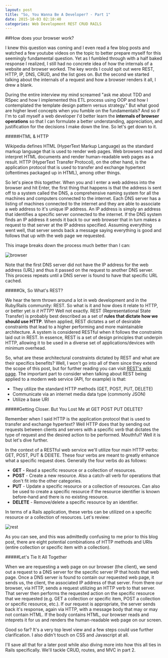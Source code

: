 ```yaml
---
layout: post
title: "So, You Wanna Be A Developer? - Part 1"
date: 2015-10-03 02:10:40
categories: Web Development REST CRUD RAILS
---
```


##How does your browser work?

I knew this question was coming and I even read a few blog posts and watched a few youtube videos on the topic to better prepare myself for this seemingly fundamental question. Yet as I fumbled through with a half baked response I realized, I still had no concrete idea of how the internals of a website and browser worked. The key words I could spit out were REST, HTTP, IP, DNS, CRUD, and the list goes on. But the second we started talking about the internals of a request and how a browser renders it all, I drew a blank.

During the entire interview my mind screamed "ask me about TDD and RSpec and how I implemented this ETL process using OOP and how I contemplated the template design pattern versus strategy." But what good are higher level concepts when you fumble on the fundamentals? And so if I'm to call myself a web developer I'd better learn the **internals of browser operations** so that I can formulate a better understanding, appreciation, and justification for the decisions I make down the line. So let's get down to it.

#####HTML & HTTP

Wikipedia defines HTML (HyperText Markup Language) as the standard markup language that is used to render web pages. Web browsers read and interpret HTML documents and render human-readable web pages as a result. HTTP (HyperText Transfer Protocol), on the other hand, is the application protocol that is used to transfer and exchange hypertext (oftentimes packaged up in HTML), among other things.

So let's piece this together. When you and I enter a web address into the browser and hit Enter, the first thing that happens is that the address is sent off to a system called the DNS, a comprehensive naming system for all the machines and computers connected to the internet. Each DNS server has a listing of machines connected to the internet and they are able to associate a web address to it's unique IP address. An IP address is simply an address that identifies a specific server connected to the internet. If the DNS system finds an IP address it sends it back to our web browser that in turn makes a request to that server at the IP address specified. Assuming everything went well, that server sends back a message saying everything is good and follows that up with the web page we requested. 

This image breaks down the process much better than I can: 

![browser](http://cdn.trendblog.net/wp-content/uploads/2014/02/how-do-dns-servers-work.gif)

Note that the first DNS server did not have the IP address for the web address (URL) and thus it passed on the request to another DNS server. This process repeats until a DNS server is found to have that specific URL cached.

#####Ok, So What's REST?

We hear the term thrown around a lot in web development and in the Ruby/Rails community: REST. So what is it and how does it relate to HTTP, or better yet *is it HTTP*? Well not exactly. REST (Representational State Transfer) is probably best described as a set of **rules that dictate how we should use HTTP**. When applied, REST dictates a set of desirable constraints that lead to a higher performing and more maintainable architecture. A system is considered RESTful when it follows the constraints laid out in REST. In essence, REST is a set of design principles that underpin HTTP, allowing it to be used in a diverse set of applications/devices with minimum overhead.

So, what are these architectural constraints dictated by REST and what are their specifics benefits? Well, I won't go into all of them since they extend the scope of this post, but for further reading you can visit [REST's wiki page](https://en.wikipedia.org/wiki/Representational_state_transfer). The important part to consider when talking about REST being applied to a modern web service (API, for example) is that: 

+ They utilize the standard HTTP methods (GET, POST, PUT, DELETE)
+ Communicate via an internet media data type (commonly JSON)
+ Utilize a base URI

#####Getting Closer. But You Lost Me at GET POST PUT DELETE?

Remember when I said HTTP is the application protocol that is used to transfer and exchange hypertext? Well HTTP does that by sending out requests between clients and servers with a specific *verb* that dictates the type of request and the desired action to be performed. Mouthful? Well it is but let's dive further. 

In the context of a RESTful web service we'll utilize four main HTTP verbs: GET, POST, PUT & DElETE. These four verbs are meant to greatly enhance what a specific request does. Generally the four verbs do as follows: 

+ **GET** - Read a specific resource or a collection of resources.
+ **POST** - Create a new resource. Also a catch-all verb for operations that don't fit into the other categories.
+ **PUT** - Update a specific resource or a collection of resources. Can also be used to create a specific resource if the resource identifier is known before-hand and there is no existing resource.
+ **DELETE** - Remove/delete a specific resource by an identifier.

In terms of a Rails application, these verbs can be utilized on a specific resource or a collection of resources. Let's review:

![rest](http://i.imgur.com/BoU537k.png)

As you can see, and this was admittedly confusing to me prior to this blog post, there are eight potential combinations of HTTP methods and URIs (entire collection or specific item with a collection). 

#####Let's Tie It All Together

When we are requesting a web page on our browser (the client), we send out a request to a DNS server for the specific server IP that hosts that web page. Once a DNS server is found to contain our requested web page, it sends us, the client, the associated IP address of that server. From there our browser, via HTTP, sends a request utilizing an HTTP verb to that server. That server then performs the requested action on the specific resource that we requested (e.g. GET a collection or specific item, POST a collection or specific resource, etc.). If our request is appropriate, the server sends back it's response, again via HTTP, with a message body that may or may not contain HTML. If the body contains HTML, our browser reads and inteprets it for us and renders the human-readable web page on our screen.

Good so far? It's a very top level view and a few steps could use further clarification. I also didn't touch on CSS and Javascript at all. 

I'll save all that for a later post while also diving more into how this all ties in Rails specifically. We'll tackle CRUD, routes, and MVC in part 2. 



